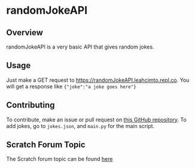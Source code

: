 # randomJokeAPI
## Overview
randomJokeAPI is a very basic API that gives random jokes.

## Usage
Just make a GET request to https://randomJokeAPI.leahcimto.repl.co. You will get a response like `{"joke":"a joke goes here"}`

## Contributing
To contribute, make an issue or pull request on [this GitHub repository](https://github.com/leahcimto/randomJokeAPI). To add jokes, go to `jokes.json`, and `main.py` for the main script.

## Scratch Forum Topic
The Scratch forum topic can be found [here](https://scratch.mit.edu/discuss/topic/598394/)